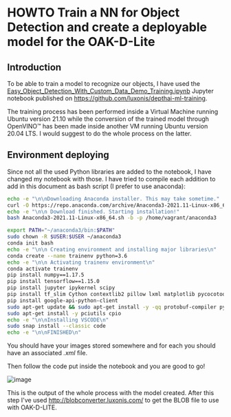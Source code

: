 # HOWTO Train a NN for Object Detection and create a deployable model for the OAK-D-Lite

## Introduction

To be able to train a model to recognize our objects, I have used the [Easy_Object_Detection_With_Custom_Data_Demo_Training.ipynb](https://github.com/luxonis/depthai-ml-training/blob/master/colab-notebooks/Easy_Object_Detection_With_Custom_Data_Demo_Training.ipynb) Jupyter notebook published on <https://github.com/luxonis/depthai-ml-training>.

The training process has been performed inside a Virtual Machine running Ubuntu version 21.10 while the conversion of the trained model through OpenVINO&trade; has been made inside another VM running Ubuntu version 20.04 LTS. I would suggest to do the whole process on the latter.

## Environment deploying

Since not all the used Python libraries are added to the notebook, I have changed my notebook with those. I have tried to compile each addition to add in this document as bash script (I prefer to use anaconda):

```bash
echo -e "\n\nDownloading Anaconda installer. This may take sometime."
curl -O https://repo.anaconda.com/archive/Anaconda3-2021.11-Linux-x86_64.sh
echo -e "\n\n Download finished. Starting installation!"
bash Anaconda3-2021.11-Linux-x86_64.sh -b -p /home/vagrant/anaconda3

export PATH="~/anaconda3/bin:$PATH"
sudo chown -R $USER:$USER ~/anaconda3
conda init bash
echo -e "\n\n Creating environment and installing major libraries\n"
conda create --name trainenv python=3.6
echo -e "\n\n Activating trainenv environment\n"
conda activate trainenv
pip install numpy==1.17.5 
pip install tensorflow==1.15.0
pip install jupyter ipykernel scipy
pip install tf_slim Cython contextlib2 pillow lxml matplotlib pycocotools gdown
pip install google-api-python-client
sudo apt-get update && sudo apt-get install -y -qq protobuf-compiler python-pil python-lxml python-tk
sudo apt-get install -y pciutils cpio
echo -e "\n\nInstalling VSCODE\n"
sudo snap install --classic code
echo -e "\n\nFINISHED\n"
```

You should have your images stored somewhere and for each you should have an associated *.xml* file.

Then follow the code put inside the notebook and you are good to go!

![image](https://user-images.githubusercontent.com/51110452/152745900-3eb33a6c-1fa2-45bf-a8a2-b25cc525edbd.png)

This is the output of the whole process with the model created. After this step I've used http://blobconverter.luxonis.com/ to get the BLOB file to use with OAK-D-LITE.

<!-- EOF -->
